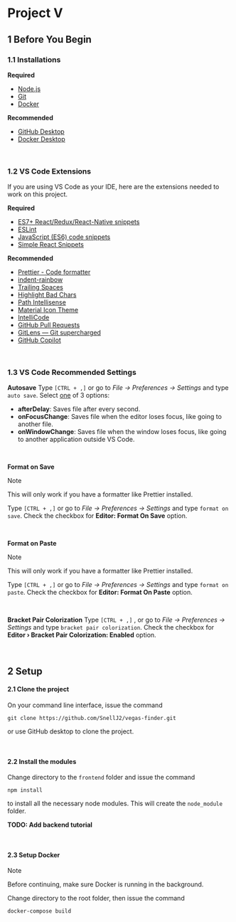 # Project V

## 1 Before You Begin

### 1.1 Installations

**Required**

- [Node.js](https://nodejs.org/en)
- [Git](https://git-scm.com/downloads)
- [Docker](https://docs.docker.com/get-docker/)

**Recommended**

- [GitHub Desktop](https://desktop.github.com/)
- [Docker Desktop](https://www.docker.com/products/docker-desktop/)

<br>

### 1.2 VS Code Extensions

If you are using VS Code as your IDE, here are the extensions needed to work on this project.

**Required**

- [ES7+ React/Redux/React-Native snippets](https://marketplace.visualstudio.com/items?itemName=dsznajder.es7-react-js-snippets)
- [ESLint](https://marketplace.visualstudio.com/items?itemName=dsznajder.es7-react-js-snippets)
- [JavaScript (ES6) code snippets](https://marketplace.visualstudio.com/items?itemName=xabikos.JavaScriptSnippets)
- [Simple React Snippets](https://marketplace.visualstudio.com/items?itemName=burkeholland.simple-react-snippets)

**Recommended**

- [Prettier - Code formatter](https://marketplace.visualstudio.com/items?itemName=esbenp.prettier-vscode)
- [indent-rainbow](https://marketplace.visualstudio.com/items?itemName=oderwat.indent-rainbow)
- [Trailing Spaces](https://marketplace.visualstudio.com/items?itemName=shardulm94.trailing-spaces)
- [Highlight Bad Chars](https://marketplace.visualstudio.com/items?itemName=wengerk.highlight-bad-chars)
- [Path Intellisense](https://marketplace.visualstudio.com/items?itemName=christian-kohler.path-intellisense)
- [Material Icon Theme](https://marketplace.visualstudio.com/items?itemName=PKief.material-icon-theme)
- [IntelliCode](https://marketplace.visualstudio.com/items?itemName=VisualStudioExptTeam.vscodeintellicode)
- [GitHub Pull Requests](https://marketplace.visualstudio.com/items?itemName=GitHub.vscode-pull-request-github)
- [GitLens — Git supercharged](https://marketplace.visualstudio.com/items?itemName=eamodio.gitlens)
- [GitHub Copilot](https://marketplace.visualstudio.com/items?itemName=GitHub.copilot)

<br>

### 1.3 VS Code Recommended Settings

**Autosave**
Type `[CTRL + ,]` or go to _File -> Preferences -> Settings_ and type `auto save`. Select <u>one</u> of 3 options:

- **afterDelay**: Saves file after every second.
- **onFocusChange**: Saves file when the editor loses focus, like going to another file.
- **onWindowChange**: Saves file when the window loses focus, like going to another application outside VS Code.

<br>

**Format on Save**

> [!NOTE]
> This will only work if you have a formatter like Prettier installed.

Type `[CTRL + ,]` or go to _File -> Preferences -> Settings_ and type `format on save`. Check the checkbox for **Editor: Format On Save** option.

<br>

**Format on Paste**

> [!NOTE]
> This will only work if you have a formatter like Prettier installed.

Type `[CTRL + ,]` or go to _File -> Preferences -> Settings_ and type `format on paste`. Check the checkbox for **Editor: Format On Paste** option.

<br>

**Bracket Pair Colorization**
Type `[CTRL + ,]` , or go to _File -> Preferences -> Settings_ and type `bracket pair colorization`. Check the checkbox for **Editor › Bracket Pair Colorization: Enabled** option.

<br>

## 2 Setup

#### 2.1 Clone the project

On your command line interface, issue the command

```
git clone https://github.com/SnellJ2/vegas-finder.git
```

or use GitHub desktop to clone the project.

<br>

#### 2.2 Install the modules

Change directory to the `frontend` folder and issue the command

```
npm install
```

to install all the necessary node modules. This will create the `node_module` folder.

**TODO: Add backend tutorial**

<br>

#### 2.3 Setup Docker

> [!NOTE]
> Before continuing, make sure Docker is running in the background.

Change directory to the root folder, then issue the command

```
docker-compose build
```
